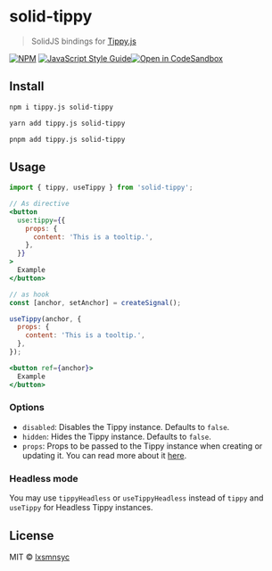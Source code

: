 # solid-tippy

> SolidJS bindings for [Tippy.js](https://atomiks.github.io/tippyjs/)

[![NPM](https://img.shields.io/npm/v/solid-tippy.svg)](https://www.npmjs.com/package/solid-tippy) [![JavaScript Style Guide](https://badgen.net/badge/code%20style/airbnb/ff5a5f?icon=airbnb)](https://github.com/airbnb/javascript)[![Open in CodeSandbox](https://img.shields.io/badge/Open%20in-CodeSandbox-blue?style=flat-square&logo=codesandbox)](https://codesandbox.io/s/github/LXSMNSYC/solid-tippy/tree/main/examples/solid-tippy-demo)

## Install

```bash
npm i tippy.js solid-tippy
```

```bash
yarn add tippy.js solid-tippy
```

```bash
pnpm add tippy.js solid-tippy
```

## Usage

```jsx
import { tippy, useTippy } from 'solid-tippy';

// As directive
<button
  use:tippy={{
    props: {
      content: 'This is a tooltip.',
    },
  }}
>
  Example
</button>

// as hook
const [anchor, setAnchor] = createSignal();

useTippy(anchor, {
  props: {
    content: 'This is a tooltip.',
  },
});

<button ref={anchor}>
  Example
</button>
```

### Options

- `disabled`: Disables the Tippy instance. Defaults to `false`.
- `hidden`: Hides the Tippy instance. Defaults to `false`.
- `props`: Props to be passed to the Tippy instance when creating or updating it. You can read more about it [here](https://atomiks.github.io/tippyjs/v6/all-props/).

### Headless mode

You may use `tippyHeadless` or `useTippyHeadless` instead of `tippy` and `useTippy` for Headless Tippy instances.

## License

MIT © [lxsmnsyc](https://github.com/lxsmnsyc)
